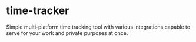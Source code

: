 # time-tracker
Simple multi-platform time tracking tool with various integrations capable to serve for your work and private purposes at once.
